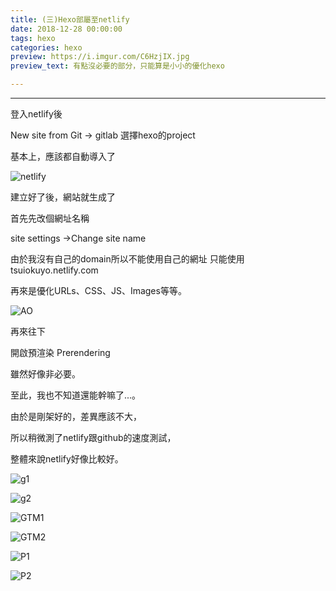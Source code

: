 ```yaml
---
title: (三)Hexo部屬至netlify
date: 2018-12-28 00:00:00
tags: hexo
categories: hexo
preview: https://i.imgur.com/C6HzjIX.jpg
preview_text: 有點沒必要的部分，只能算是小小的優化hexo

---
```










---

登入netlify後

New site from Git -> gitlab 選擇hexo的project

基本上，應該都自動導入了

![netlify](https://i.imgur.com/1eXRqOv.jpg)

建立好了後，網站就生成了

首先先改個網址名稱

site settings ->Change site name



由於我沒有自己的domain所以不能使用自己的網址 只能使用tsuiokuyo.netlify.com



再來是優化URLs、CSS、JS、Images等等。

![AO](https://i.imgur.com/BvlCkiP.jpg)

再來往下

開啟預渲染 Prerendering

雖然好像非必要。

至此，我也不知道還能幹嘛了...。



由於是剛架好的，差異應該不大，

所以稍微測了netlify跟github的速度測試，

整體來說netlify好像比較好。



![g1](https://i.imgur.com/83PLTli.jpg)

![g2](https://i.imgur.com/hCpAhBL.jpg)

![GTM1](https://i.imgur.com/eIpRTuJ.jpg)

![GTM2](https://i.imgur.com/tBSaoQy.jpg)

![P1](https://i.imgur.com/Bgl5N1C.jpg)



![P2](https://i.imgur.com/XVF9iVf.jpg)

